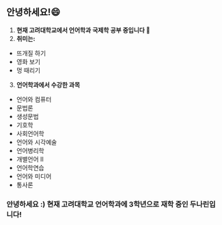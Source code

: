 ## 안녕하세요!😄
1. **현재 고려대학교에서 언어학과 국제학 공부 중입니다  🔭**
2. **취미는:**
* 뜨개질 하기
* 영화 보기
* 멍 때리기
3.  **언어학과에서 수강한 과목**
  * 언어와 컴퓨터
  * 문법론
  * 생성문법
  * 기호학
  * 사회언어학
  * 언어와 시각예술
  * 언어병리학
  * 개별언어 II
  * 언어학연습
  * 언어와 미디어
  * 통사론
 ### 안녕하세요 :) 현재 고려대학교 언어학과에 3학년으로 재학 중인 두나린입니다! 
